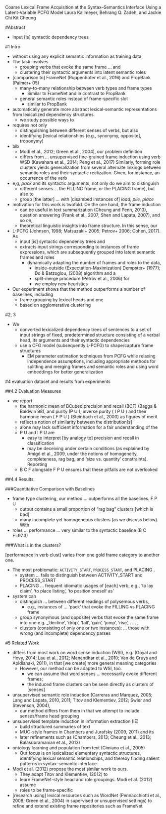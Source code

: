 Coarse Lexical Frame Acquisition at the Syntax–Semantics Interface 
  Using a Latent-Variable PCFG Model
Laura Kallmeyer, Behrang Q. Zadeh, and Jackie Chi Kit Cheung

#Abstract

* input [is] syntactic dependency trees

#1 Intro

* without using any explicit semantic information as training data 
* The task involves 
  * grouping verbs that evoke the same frame ...  and 
  * clustering their syntactic arguments into latent semantic roles
* [comparison to] FrameNet (Ruppenhofer et al., 2016) and PropBank (Palmer+ 05)
  * many-to-many relationship between verb types and frame types
    * Similar to FrameNet and in contrast to PropBank
  * general semantic roles instead of frame-specific slot 
    * similar to PropBank
* automatically generate more abstract lexical-semantic representations 
  from lexicalized dependency structures.
  * we study possible ways to 
* requires not only 
  * distinguishing between different senses of verbs, but also 
  * identifying [lexical relationships (e.g., synonymy, opposite], troponymy)
* bib
    * Modi et al., 2012; Green et al., 2004), our problem definition 
    * differs from ... unsupervised fine-grained frame induction using verb WSD
      (Kawahara et al., 2014; Peng et al., 2017)
      Similarly, forming role clusters yields generalization from several
      alternate linkings between semantic roles and their syntactic
      realization. Given, for instance, an occurrence of the verb 
* e,g, _pack_ and its syntactic arguments, not only do we aim to distinguish
  * different senses ... the FILLING frame, or the PLACING frame), but also to
  * group [the latter] ... with [disambed instances of] _load, pile, place_
* motivation for this work is twofold. On the one hand, the frame induction
  * can be useful in 
    text summarization (Cheung and Penn, 2013), 
    question answering (Frank et al., 2007; Shen and Lapata, 2007), and so on,
  * theoretical linguistic insights into frame structure. In this sense, our
* L-PCFG (Johnson, 1998; Matsuzaki+ 2005; Petrov+ 2006; Cohen, 2017). As 
  * input [is] syntactic dependency trees and 
  * extracts input strings corresponding to instances of frame expressions,
    which are subsequently grouped into latent semantic frames and roles 
    * dynamically adapting the number of frames and roles to the data, 
      * inside-outside (Expectation-Maximization)
        Dempster+ (1977); Do & Batzoglou, (2008) algorithm and a 
      * split-merge procedure (Petrov et al., 2006) for 
      * we employ new heuristics
* Our experiment shows that the method outperforms a number of 
  baselines, including 
    * frame grouping by lexical heads and one 
    * based on agglomerative clustering

#2, 3

* We 
  * converted lexicalized dependency trees of sentences 
    to a set of input strings of fixed, predetermined structure 
    consisting of a verbal head, its arguments and their syntactic dependencies
  * use a CFG model (subsequently L-PCFG) to shape/capture frame structures
    * EM parameter estimation techniques from PCFG while 
      relaxing independence assumptions, including appropriate 
      methods for splitting and merging frames and semantic roles and using
      word embeddings for better generalization

#4 evaluation dataset and results from experiments

##4.2 Evaluation Measures

* we report 
  * the harmonic mean of BCubed precision and recall (BCF) (Bagga & Baldwin 98), and 
    purity (P U ), inverse purity ( I P U ) and their harmonic mean ( F P U )
    (Steinbach et al., 2000) as figures of merit
  * reflect a notion of similarity between the distribution[s] 
  * alone may lack sufficient information for a fair understanding of the
  * P U and I P U are 
    * easy to interpret [by analogy to] precision and recall in classification
    * may be deceiving under certain conditions (as explained by Amigó et al.,
      2009, under the notions of homogeneity, completeness, rag bag, and ‘size
      vs. quantity’ constraints).  Reporting 
  * B C F alongside F P U ensures that these pitfalls are not overlooked

##4.4 Results

###Quantitative Comparison with Baselines 

* frame type clustering, our method ... outperforms all the baselines.  F P U
  * output contains a small proportion of “rag bag” clusters [which is bad]
  * many incomplete yet homogeneous clusters (as we discuss below). With
* roles ... performance ... very similar to the syntactic baseline (B C F=97.3)

###What is in the clusters? 

[performance in verb clust] varies from one gold frame category to another one.
  * The most problematic: `ACTIVITY_START`, `PROCESS_START`, and PLACING .
    * system ... fails to distinguish between ACTIVITY_START and PROCESS_START
    * PLACING ... frequent idiomatic usages of [each] verb, 
      e.g., ‘to lay claim’, ‘to place listing’, ‘to position oneself as’
  * system can 
    * distinguish ... between different readings of polysemous verbs,
      * e.g., instances of ... ‘pack’ that evoke the FILLING vs PLACING frame 
    * group synonymous (and opposite) verbs that evoke the same frame into one
    e.g. _‘decline’, ‘drop’, ‘fall’, ‘gain’, ‘jump’, ‘rise’, . . . ,
    * clusters (consisting of only one or two instances): ... those with
      wrong (and incomplete) dependency parses

#5 Related Work

* differs from most work on word sense induction (WSI), e.g. 
  (Goyal and Hovy, 2014; Lau et al., 2012; Manandhar et al., 2010; Van de Cruys
  and Apidianaki, 2011), in that [we create] more general meaning categories
  * However, our method can be adapted to WSI, too.  
    * we can assume that word senses ...  necessarily evoke different frames;
    * the induced frame clusters can be seen directly as clusters of [senses]
* unsupervised semantic role induction 
  (Carreras and Marquez, 2005; Lang and Lapata, 2010, 2011; 
  Titov and Klementiev, 2012; Swier and Stevenson, 2004), 
  * our method differs from them in that 
    we attempt to include senses/frame head grouping 
* unsupervised template induction in information extraction (IE)
  * build structured summaries of text
  * MUC-style frames in Chambers and Jurafsky (2009, 2011) and its 
  * later refinements such as 
    (Chambers, 2013; Cheung et al., 2013; Balasubramanian et al., 2013)
* ontology learning and population from text (Cimiano et al., 2005) 
  * Our focus is on lexicalized elementary syntactic structures, 
    identifying lexical semantic relationships, and thereby 
    finding salient patterns in syntax–semantic interface 
* Modi et al. (2012) propose the most similar work to ours.  
  * They adapt Titov and Klementiev, (2012) to 
  * learn FrameNet-style head and role groupings. Modi et al. (2012) assume
  * roles to be frame-specific
* [research using] lexical resources such as WordNet 
  (Pennacchiotti et al., 2008; Green et al., 2004) 
  in supervised or unsupervised settings) to 
  refine and extend existing frame repositories such as FrameNet
